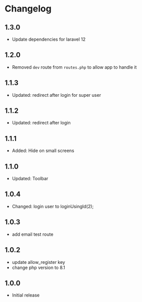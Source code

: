 # Changelog

## 1.3.0
- Update dependencies for laravel 12

## 1.2.0
- Removed `dev` route from `routes.php` to allow app to handle it

## 1.1.3
- Updated: redirect after login for super user
  
## 1.1.2
- Updated: redirect after login
  
## 1.1.1
- Added: Hide on small screens
  
## 1.1.0
- Updated: Toolbar

## 1.0.4
- Changed: login user to loginUsingId(2);

## 1.0.3
- add email test route

## 1.0.2
- update allow_register key
- change php version to 8.1

## 1.0.0
-   Initial release
